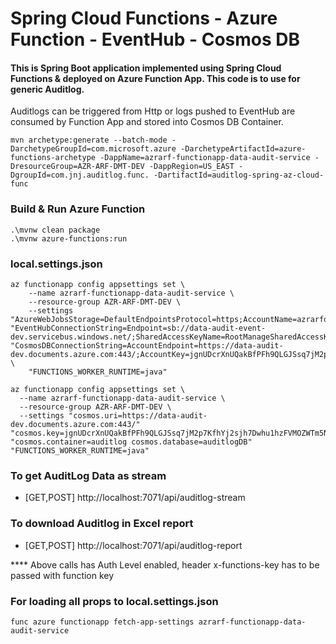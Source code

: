 # Spring Cloud Functions - Azure Function - EventHub - Cosmos DB
#### This is Spring Boot application implemented using Spring Cloud Functions & deployed on Azure Function App. This code is to use for generic Auditlog. 
Auditlogs can be triggered from Http or logs pushed to EventHub are consumed by Function App and stored into Cosmos DB Container.

```shell
mvn archetype:generate --batch-mode -DarchetypeGroupId=com.microsoft.azure -DarchetypeArtifactId=azure-functions-archetype -DappName=azrarf-functionapp-data-audit-service -DresourceGroup=AZR-ARF-DMT-DEV -DappRegion=US_EAST -DgroupId=com.jnj.auditlog.func. -DartifactId=auditlog-spring-az-cloud-func
```

### Build & Run Azure Function
```shell
.\mvnw clean package
.\mvnw azure-functions:run
```
### local.settings.json
```shell
az functionapp config appsettings set \
	--name azrarf-functionapp-data-audit-service \
	--resource-group AZR-ARF-DMT-DEV \
	--settings "AzureWebJobsStorage=DefaultEndpointsProtocol=https;AccountName=azrarfdmtdevstorage;AccountKey=JDF7aGyJE4Kv+FvyxRK96/CqaOP3B/gNKwjHgG0B5YvDPwmrOVVVd2f/qmkupOiaj0/p8BlpbQ30dAgy2nDN6w==;EndpointSuffix=core.windows.net" "EventHubConnectionString=Endpoint=sb://data-audit-event-dev.servicebus.windows.net/;SharedAccessKeyName=RootManageSharedAccessKey;SharedAccessKey=Ozb2H1gSck+IaJ4ef/HH7w/JO2MiSY+p4vAE7g7sZyQ="  "CosmosDBConnectionString=AccountEndpoint=https://data-audit-dev.documents.azure.com:443/;AccountKey=jgnUDcrXnUQakBfPFh9QLGJSsq7jM2p7KfhYj2sjh7Dwhu1hzFVMOZWTm5N1xDiNvtFCB0mXSYDgS90eW8W1Bw==" \
	"FUNCTIONS_WORKER_RUNTIME=java"
	
az functionapp config appsettings set \
  --name azrarf-functionapp-data-audit-service \
  --resource-group AZR-ARF-DMT-DEV \
  --settings "cosmos.uri=https://data-audit-dev.documents.azure.com:443/" "cosmos.key=jgnUDcrXnUQakBfPFh9QLGJSsq7jM2p7KfhYj2sjh7Dwhu1hzFVMOZWTm5N1xDiNvtFCB0mXSYDgS90eW8W1Bw=="  "cosmos.container=auditlog cosmos.database=auditlogDB" "FUNCTIONS_WORKER_RUNTIME=java"
```
### To get AuditLog Data as stream
- [GET,POST] http://localhost:7071/api/auditlog-stream

### To download Auditlog in Excel report
- [GET,POST] http://localhost:7071/api/auditlog-report

**** Above calls has Auth Level enabled, header x-functions-key has to be passed with function key  


### For loading all props to local.settings.json
```shell
func azure functionapp fetch-app-settings azrarf-functionapp-data-audit-service
```
